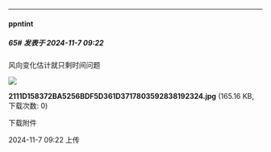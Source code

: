 ﻿
*****

####  ppntint  
##### 65#       发表于 2024-11-7 09:22

风向变化估计就只剩时间问题

<img src="https://img.saraba1st.com/forum/202411/07/092238k3g2t7o2m3ffott8.jpg" referrerpolicy="no-referrer">

<strong>2111D158372BA5256BDF5D361D3717803592838192324.jpg</strong> (165.16 KB, 下载次数: 0)

下载附件

2024-11-7 09:22 上传

